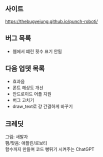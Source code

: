 ## 사이트
https://thebugyejung.github.io/punch-roboti/

## 버그 목록
* 웹에서 떄린 횟수 표기 안됨

## 다음 업뎃 목록
* 효과음
* 폰트 해상도 개선
* 안드로이드 어플 지원
* 버그 고치기
* draw_text로 걍 간결하게 바꾸기

## 크레딧
그림: 새발자  
팸/맞음: 애플린/로보티  
함수까지 만들며 코드 뻥튀기 시켜주는 ChatGPT
